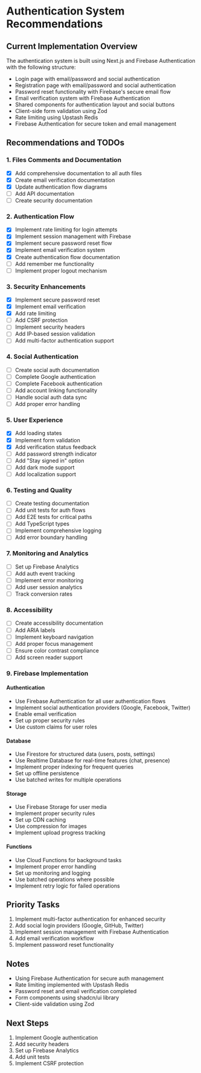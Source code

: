 # Authentication System Recommendations

## Current Implementation Overview
The authentication system is built using Next.js and Firebase Authentication with the following structure:
- Login page with email/password and social authentication
- Registration page with email/password and social authentication
- Password reset functionality with Firebase's secure email flow
- Email verification system with Firebase Authentication
- Shared components for authentication layout and social buttons
- Client-side form validation using Zod
- Rate limiting using Upstash Redis
- Firebase Authentication for secure token and email management

## Recommendations and TODOs

### 1. Files Comments and Documentation
- [x] Add comprehensive documentation to all auth files
- [x] Create email verification documentation
- [x] Update authentication flow diagrams
- [ ] Add API documentation
- [ ] Create security documentation

### 2. Authentication Flow
- [x] Implement rate limiting for login attempts
- [x] Implement session management with Firebase
- [x] Implement secure password reset flow
- [x] Implement email verification system
- [x] Create authentication flow documentation
- [ ] Add remember me functionality
- [ ] Implement proper logout mechanism

### 3. Security Enhancements
- [x] Implement secure password reset
- [x] Implement email verification
- [x] Add rate limiting
- [ ] Add CSRF protection
- [ ] Implement security headers
- [ ] Add IP-based session validation
- [ ] Add multi-factor authentication support

### 4. Social Authentication
- [ ] Create social auth documentation
- [ ] Complete Google authentication
- [ ] Complete Facebook authentication
- [ ] Add account linking functionality
- [ ] Handle social auth data sync
- [ ] Add proper error handling

### 5. User Experience
- [x] Add loading states
- [x] Implement form validation
- [x] Add verification status feedback
- [ ] Add password strength indicator
- [ ] Add "Stay signed in" option
- [ ] Add dark mode support
- [ ] Add localization support

### 6. Testing and Quality
- [ ] Create testing documentation
- [ ] Add unit tests for auth flows
- [ ] Add E2E tests for critical paths
- [ ] Add TypeScript types
- [ ] Implement comprehensive logging
- [ ] Add error boundary handling

### 7. Monitoring and Analytics
- [ ] Set up Firebase Analytics
- [ ] Add auth event tracking
- [ ] Implement error monitoring
- [ ] Add user session analytics
- [ ] Track conversion rates

### 8. Accessibility
- [ ] Create accessibility documentation
- [ ] Add ARIA labels
- [ ] Implement keyboard navigation
- [ ] Add proper focus management
- [ ] Ensure color contrast compliance
- [ ] Add screen reader support

### 9. Firebase Implementation

#### Authentication
- Use Firebase Authentication for all user authentication flows
- Implement social authentication providers (Google, Facebook, Twitter)
- Enable email verification
- Set up proper security rules
- Use custom claims for user roles

#### Database
- Use Firestore for structured data (users, posts, settings)
- Use Realtime Database for real-time features (chat, presence)
- Implement proper indexing for frequent queries
- Set up offline persistence
- Use batched writes for multiple operations

#### Storage
- Use Firebase Storage for user media
- Implement proper security rules
- Set up CDN caching
- Use compression for images
- Implement upload progress tracking

#### Functions
- Use Cloud Functions for background tasks
- Implement proper error handling
- Set up monitoring and logging
- Use batched operations where possible
- Implement retry logic for failed operations

## Priority Tasks
1. Implement multi-factor authentication for enhanced security
2. Add social login providers (Google, GitHub, Twitter)
3. Implement session management with Firebase Authentication
4. Add email verification workflow
5. Implement password reset functionality

## Notes
- Using Firebase Authentication for secure auth management
- Rate limiting implemented with Upstash Redis
- Password reset and email verification completed
- Form components using shadcn/ui library
- Client-side validation using Zod

## Next Steps
1. Implement Google authentication
2. Add security headers
3. Set up Firebase Analytics
4. Add unit tests
5. Implement CSRF protection
